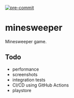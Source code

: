 [![pre-commit](https://img.shields.io/badge/pre--commit-enabled-brightgreen?logo=pre-commit&logoColor=white)](https://github.com/pre-commit/pre-commit)

# minesweeper

Minesweeper game.

## Todo

* performance
* screenshots
* integration tests
* CI/CD using GitHub Actions
* playstore
